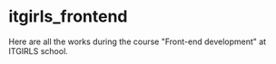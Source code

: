 # itgirls_frontend
Here are all the works during the course "Front-end development" at ITGIRLS school.
